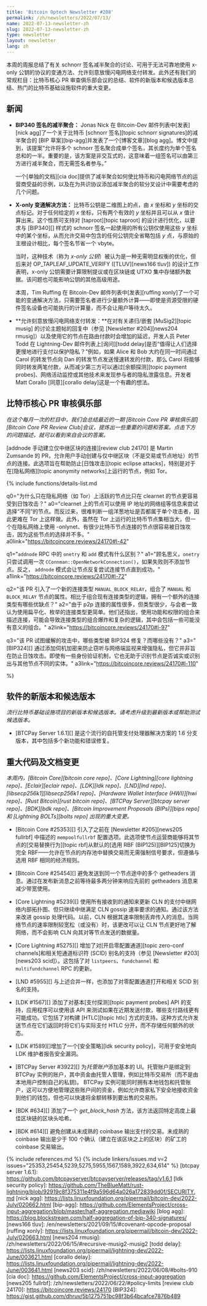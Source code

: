 ```yaml
---
title: 'Bitcoin Optech Newsletter #208'
permalink: /zh/newsletters/2022/07/13/
name: 2022-07-13-newsletter-zh
slug: 2022-07-13-newsletter-zh
type: newsletter
layout: newsletter
lang: zh
---
```


本周的周报总结了有关 schnorr 签名减半聚合的讨论、可用于无法可靠地使用 x-only 公钥的协议的变通方法、允许刻意放慢闪电网络支付转发。此外还有我们的常规栏目：比特币核心 PR 审查俱乐部会议的总结、软件的新版本和候选版本总结、热门的比特币基础设施软件的重大变更。

## 新闻

- **BIP340 签名的减半聚合：** Jonas Nick 在 Bitcoin-Dev 邮件列表中[发表][nick agg]了一个关于比特币 [schnorr 签名][topic schnorr signatures]的减半聚合的 [BIP 草案][bip-agg]并发表了一个[博客文章][blog agg]。博文中提到，该提案“允许将多个 schnorr 签名聚合成单个签名，其长度约为单个签名总和的一半。重要的是，该方案是非交互式的，这意味着一组签名可以由第三方进行减半聚合，而无需签名者参与。”

    一个[单独的文档][cia doc]提供了减半聚合如何使比特币和闪电网络节点的运营商受益的示例，以及在为共识协议添加减半聚合的软分叉设计中需要考虑的几个问题。

- **X-only 变通解决方法：** 比特币公钥是二维图上的点，由 *x* 坐标和 *y* 坐标的交点标记。对于任何给定的 *x* 坐标，只有两个有效的 *y* 坐标并且可以从 *x* 值计算出来。这个性质可支持对 [taproot][topic taproot] 的设计进行优化，以要求与 [BIP340][] 样式的 schnorr 签名一起使用的所有公钥仅使用这些 *y* 坐标中的某个坐标，从而允许交易中包含的任何公钥完全省略包括 *y* 点，与原始的主根设计相比，每个签名节省一个 vbyte。

    当时，这种技术（称为 *x-only 公钥*）被认为是一种无需明显权衡的优化，但后来对 OP_TAPLEAF_UPDATE_VERIFY ([TLUV][news166 tluv]) 的设计工作表明，x-only 公钥需要计算限制提议或在区块链或 UTXO 集中存储额外数据。该问题也可能影响公钥的其他高级用途。

    本周，Tim Ruffing 在 Bitcoin-Dev 邮件列表中[发表][ruffing xonly]了一个可能的变通解决方法，只需要签名者进行少量额外计算——即使是资源受限的硬件签名设备也可能执行的计算量，而不会让用户等待太久。

- **<!--allowing-deliberately-slow-ln-payment-forwarding-->允许刻意放慢闪电网络支付转发：**在对有关递归/嵌套 [MuSig2][topic musig] 的讨论主题帖的回复中（参见 [Newsletter #204][news204 rmusig]）以及使用它的节点在路由付款时会增加的延迟，开发人员 Peter Todd 在 Lightning-Dev 邮件列表上[询问][todd delay]是否“值得让人们选择更慢地进行支付以保护隐私？”例如，如果 Alice 和 Bob 大约在同一时间通过 Carol 的转发节点向 Dan 的转发节点发送慢速转发的付款，那么 Carol 将能够同时转发两笔付款，从而减少第三方可以通过[余额探测][topic payment probes]、网络活动监控或其他技术来发现参与者的隐私泄露信息。开发者 Matt Corallo [同意][corallo delay]这是一个有趣的想法。

## 比特币核心 PR 审核俱乐部

*在这个每月一次的栏目中，我们会总结最近的一期 [Bitcoin Core PR 审核俱乐部][Bitcoin Core PR Review Club]会议，提炼出一些重要的问题和答案。点击下方的问题描述，就可以看到来自会议的答案。*

[addnode 手动建立仅中继区块的连接][review club 24170] 是 Martin Zumsande 的 PR，允许用户手动创建与仅中继区块（不是交易或节点地址）的节点的连接。此选项旨在帮助防止[日蚀攻击][topic eclipse attacks]，特别是对于在[隐私网络][topic anonymity networks]上运行的节点，例如 Tor。

{% include functions/details-list.md

  q0="<!--why-could-peers-that-are-only-active-on-privacy-networks-such-as-tor-be-more-susceptible-to-eclipse-attacks-compared-to-clearnet-only-peers-->为什么只在隐私网络（如 Tor）上活跃的节点比只在 clearnet 的节点更容易受到日蚀攻击？"
  a0="clearnet 上的节点可以使用 IP 地址的网络组等信息来尝试选择“不同”的节点。而反过来，很难判断一组洋葱地址是否都属于单个攻击者，因此更难在 Tor 上这样做。此外，虽然在 Tor 上运行的比特币节点集相当大，但一个在隐私网络上使用 -onlynet、有很少比特币节点连接的节点很容易被日蚀攻击，因为这些节点的选择并不多。"
  a0link="https://bitcoincore.reviews/24170#l-42"

  q1="<!--what-is-the-difference-between-the-onetry-and-add-modes-in-the-addnode-rpc-->`addnode` RPC 中的 `onetry` 和 `add` 模式有什么区别？"
  a1="顾名思义，`onetry` 只尝试调用一次 `CConnman::OpenNetworkConnection()`，如果失败则不添加节点。反之， `addnode` 模式会让节点反复尝试连接节点直到成功。"
  a1link="https://bitcoincore.reviews/24170#l-72"

  q2="<!--the-pr-introduces-a-new-connection-type-manual-block-relay-that-combines-the-properties-of-manual-and-block-relay-peers-what-are-the-advantages-and-disadvantages-of-having-an-extra-connection-type-as-opposed-to-combining-the-logic-of-the-existing-ones-->该 PR 引入了一个新的连接类型 `MANUAL_BLOCK_RELAY`，组合了 `MANUAL` 和 `BLOCK_RELAY` 节点的属性。相比于组合现有连接类型的逻辑，拥有一个额外的连接类型有哪些优缺点？"
  a2="由于 p2p 连接的属性很多，但类型很少，与会者一致认为使用扁平化、枚举的连接类型更简单。他们还指出，使用功能和权限的组合来描述连接，可能会导致连接类型的组合爆炸和复杂的逻辑，其中会包括一些可能没有意义的组合。"
  a2link="https://bitcoincore.reviews/24170#l-97"

  q3="<!--what-types-of-attacks-that-this-pr-tries-to-mitigate-are-fixed-by-bip324-which-ones-aren-t-->该 PR 试图缓解的攻击中，哪些类型被 BIP324 修复？而哪些没有？"
  a3="[BIP324][] 通过添加伺机加密来防止窃听与网络端监视来增强隐私，但它并非旨在防止日蚀攻击。即使有一些身份验证机制，它也无助于识别节点是否诚实或识别出与其他节点不同的实体。"
  a3link="https://bitcoincore.reviews/24170#l-110"

%}

## 软件的新版本和候选版本

*流行比特币基础设施项目的新版本和候选版本。请考虑升级到最新版本或帮助测试候选版本。*

- [BTCPay Server 1.6.1][] 是这个流行的自托管支付处理器解决方案的 1.6 分支版本，其中包括多个新功能和错误修复。

## 重大代码及文档变更

*本周内，[Bitcoin Core][bitcoin core repo]、[Core Lightning][core lightning repo]、[Eclair][eclair repo]、[LDK][ldk repo]、[LND][lnd repo]、[libsecp256k1][libsecp256k1 repo]、[Hardware Wallet Interface (HWI)][hwi repo]、[Rust Bitcoin][rust bitcoin repo]、[BTCPay Server][btcpay server repo]、[BDK][bdk repo]、[Bitcoin Improvement Proposals (BIPs)][bips repo] 和 [Lightning BOLTs][bolts repo] 出现的重大变更。*

- [Bitcoin Core #25353][] 引入了之前在 [Newsletter #205][news205 fullrbf] 中描述的 `mempoolfullrbf` 配置选项。此选项使节点运营商能够将其节点的[交易替换行为][topic rbf]从默认的[选用 RBF (BIP125)][BIP125]切换为完全 RBF——允许在节点的内存池中替换交易而无需强制信号要求，但遵循与选用 RBF 相同的经济规则。

- [Bitcoin Core #25454][] 避免发送到同一个节点途中的多个 getheaders 消息。通过在发布新消息之前等待最多两分钟来响应先前的 getheaders 消息来减少带宽使用。

- [Core Lightning #5239][] 使用所有接收到的通知来更新 CLN 的支付中继网络内部拓扑图、但只继续中继满足 CLN gossip 速率要求的通知。通过该方法来改进 gossip 处理代码。以前，CLN 根据其速率限制丢弃传入的消息。当网络节点的速率限制较宽松（或没有）时，该更改可以让 CLN 节点更好地了解网络，而不会影响 CLN 向其对等节点发送的数据量。

- [Core Lightning #5275][] 增加了对[开启零配置通道][topic zero-conf channels]和相关短通道标识符 (SCID) 别名的支持（参见 [Newsletter #203][news203 scid]）。这包括了对 `listpeers`、`fundchannel` 和 `multifundchannel` RPC 的更新。

- [LND #5955][] 与上述合并一样，也添加了对零配置通道打开和相关 SCID 别名的支持。

- [LDK #1567][] 添加了对基本[支付探测][topic payment probes] API 的支持，应用程序可以使用该 API 来测试如果在近期发送付款，哪些支付路线更有可能成功。它包括了对构建 [HTLC][topic htlc] 方式的支持。这种方式允许发送节点在它们返回时将它们与实际支付 HTLC 分开，而不存储任何额外的状态。

- [LDK #1589][]增加了一个[安全策略][ldk security policy]，可用于安全地向 LDK 维护者报告安全漏洞。

- [BTCPay Server #3922][] 为*托管账户*添加基本的 UI。托管账户是绑定到 BTCPay 实例的账户，其中资金由托管人管理，例如比特币交易所（而不是由本地用户控制自己的私钥)。 BTCPay 实例可能同时拥有本地钱包和托管账户，这可以方便地管理这些账户间的资金，例如允许商家私下安全地接收资金到他们的钱包，但也可以快速将金额转移到要出售的交易所。

- [BDK #634][] 添加了一个 *get_block_hash* 方法，该方法返回特定高度上最佳区块链的区块头哈希。

- [BDK #614][] 避免创建从未成熟的 coinbase 输出支付的交易。未成熟的 coinbase 输出是少于 100 个确认（建立在该区块之上的区块）的矿工的 coinbase 交易输出。

{% include references.md %}
{% include linkers/issues.md v=2 issues="25353,25454,5239,5275,5955,1567,1589,3922,634,614" %}
[btcpay server 1.6.1]: https://github.com/btcpayserver/btcpayserver/releases/tag/v1.6.1
[ldk security policy]: https://github.com/TheBlueMatt/rust-lightning/blob/92919c8f375311e4f9a596d64a026a172839dd0f/SECURITY.md
[nick agg]: https://lists.linuxfoundation.org/pipermail/bitcoin-dev/2022-July/020662.html
[bip-agg]: https://github.com/ElementsProject/cross-input-aggregation/blob/master/half-aggregation.mediawiki
[blog agg]: https://blog.blockstream.com/half-aggregation-of-bip-340-signatures/
[news166 tluv]: /en/newsletters/2021/09/15/#covenant-opcode-proposal
[ruffing xonly]: https://lists.linuxfoundation.org/pipermail/bitcoin-dev/2022-July/020663.html
[news204 rmusig]: /zh/newsletters/2022/06/15/#recursive-musig2-musig2
[todd delay]: https://lists.linuxfoundation.org/pipermail/lightning-dev/2022-June/003621.html
[corallo delay]: https://lists.linuxfoundation.org/pipermail/lightning-dev/2022-June/003641.html
[news203 scid]: /zh/newsletters/2022/06/08/#bolts-910
[cia doc]: https://github.com/ElementsProject/cross-input-aggregation
[news205 fullrbf]: /zh/newsletters/2022/06/22/#policy-limits
[review club 24170]: https://bitcoincore.reviews/24170
[BIP324]: https://gist.github.com/dhruv/5b1275751bc98f3b64bcafce7876b489

